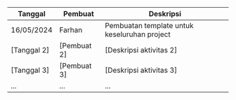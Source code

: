 | Tanggal     | Pembuat       | Deskripsi                                      |
|-------------|---------------|------------------------------------------------|
| 16/05/2024 | Farhan   | Pembuatan template untuk keseluruhan project                        |
| [Tanggal 2] | [Pembuat 2]   | [Deskripsi aktivitas 2]                        |
| [Tanggal 3] | [Pembuat 3]   | [Deskripsi aktivitas 3]                        |
| ...         | ...           | ...                                            |